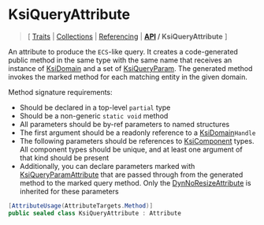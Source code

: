 # KsiQueryAttribute

> \[ [Traits](../traits.md)
> \| [Collections](../collections.md)
> \| [Referencing](../borrow-checker-at-home.md)
> \| **[API](index.g.md) / KsiQueryAttribute**
> \]

An attribute to produce the `ECS`-like query.
It creates a code-generated public method in the same type with the same name that receives
an instance of [KsiDomain](T.KsiDomainAttribute.g.md)
and a set of [KsiQueryParam](T.KsiQueryParamAttribute.g.md).
The generated method invokes the marked method for each matching entity in the given domain.

Method signature requirements: 
- Should be declared in a top-level `partial` type
- Should be a non-generic `static void` method
- All parameters should be by-ref parameters to named structures
- The first argument should be a readonly reference to
a [KsiDomain](T.KsiDomainAttribute.g.md)`Handle`
- The following parameters should be references to [KsiComponent](T.KsiComponentAttribute.g.md) types.
All component types should be unique, and at least one argument of that kind should be present
- Additionally, you can declare parameters marked with [KsiQueryParamAttribute](T.KsiQueryParamAttribute.g.md)
that are passed through from the generated method to the marked query method.
Only the [DynNoResizeAttribute](T.DynNoResizeAttribute.g.md) is inherited for these parameters

```csharp
[AttributeUsage(AttributeTargets.Method)]
public sealed class KsiQueryAttribute : Attribute
```
